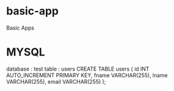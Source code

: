# basic-app
Basic Apps

# MYSQL 
database : test
table : users 
CREATE TABLE users (
    id INT AUTO_INCREMENT PRIMARY KEY,
    fname VARCHAR(255),
    lname VARCHAR(255),
    email VARCHAR(255)
);
